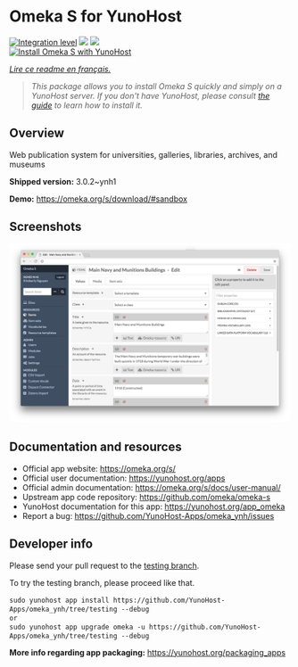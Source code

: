 <!--
N.B.: This README was automatically generated by https://github.com/YunoHost/apps/tree/master/tools/README-generator
It shall NOT be edited by hand.
-->

# Omeka S for YunoHost

[![Integration level](https://dash.yunohost.org/integration/omeka.svg)](https://dash.yunohost.org/appci/app/omeka) ![](https://ci-apps.yunohost.org/ci/badges/omeka.status.svg) ![](https://ci-apps.yunohost.org/ci/badges/omeka.maintain.svg)  
[![Install Omeka S with YunoHost](https://install-app.yunohost.org/install-with-yunohost.svg)](https://install-app.yunohost.org/?app=omeka)

*[Lire ce readme en français.](./README_fr.md)*

> *This package allows you to install Omeka S quickly and simply on a YunoHost server.
If you don't have YunoHost, please consult [the guide](https://yunohost.org/#/install) to learn how to install it.*

## Overview

Web publication system for universities, galleries, libraries, archives, and museums

**Shipped version:** 3.0.2~ynh1

**Demo:** https://omeka.org/s/download/#sandbox

## Screenshots

![](./doc/screenshots/omeka-s.png)

## Documentation and resources

* Official app website: https://omeka.org/s/
* Official user documentation: https://yunohost.org/apps
* Official admin documentation: https://omeka.org/s/docs/user-manual/
* Upstream app code repository: https://github.com/omeka/omeka-s
* YunoHost documentation for this app: https://yunohost.org/app_omeka
* Report a bug: https://github.com/YunoHost-Apps/omeka_ynh/issues

## Developer info

Please send your pull request to the [testing branch](https://github.com/YunoHost-Apps/omeka_ynh/tree/testing).

To try the testing branch, please proceed like that.
```
sudo yunohost app install https://github.com/YunoHost-Apps/omeka_ynh/tree/testing --debug
or
sudo yunohost app upgrade omeka -u https://github.com/YunoHost-Apps/omeka_ynh/tree/testing --debug
```

**More info regarding app packaging:** https://yunohost.org/packaging_apps